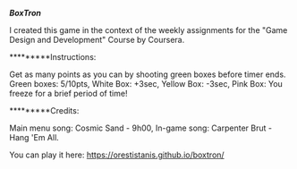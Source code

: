 
***BoxTron***

I created this game in the context of the weekly assignments for the "Game Design and Development" Course by Coursera.

*********Instructions: 

Get as many points as you can by shooting green boxes before timer ends. 
Green boxes: 5/10pts, White Box: +3sec, Yellow Box: -3sec, Pink Box: You freeze for a brief period of time!

*********Credits:

Main menu song: Cosmic Sand - 9h00, In-game song: Carpenter Brut - Hang 'Em All.

You can play it here: https://orestistanis.github.io/boxtron/
